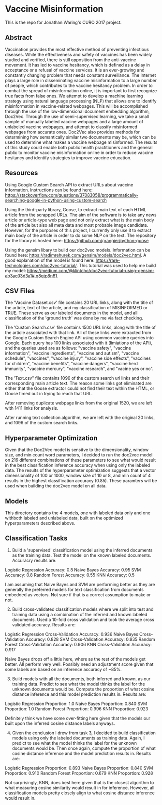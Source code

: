 # Vaccine Misinformation

This is the repo for Jonathan Waring's CURO 2017 project. 

## Abstract 

Vaccination provides the most effective method of preventing infectious diseases. While the effectiveness and safety of vaccines has been widely studied and verified, there is still opposition from the anti-vaccine movement. It has led to vaccine hesitancy, which is defined as a delay in acceptance or a refusal of vaccine services. It is an ever-growing and constantly changing problem that needs constant surveillance. The Internet plays a large role in disseminating vaccine misinformation to a large number of people, which contributes to the vaccine hesitancy problem. In order to combat the spread of misinformation online, it is important to first recognize true facts from false ones. We attempt to develop a machine learning strategy using natural language processing (NLP) that allows one to identify misinformation in vaccine-related webpages. This will be accomplished through the use of the low-dimensional document embedding algorithm, Doc2Vec. Through the use of semi-supervised learning, we take a small sample of manually labeled vaccine webpages and a large amount of unlabeled vaccine webpages, and attempt to classify misinformed webpages from accurate ones. Doc2Vec also provides methods for determining how semantically similar two documents may be, which can be used to determine what makes a vaccine webpage misinformed. The results of this study could enable both public health practitioners and the general public to monitor vaccine misinformation online in order to reduce vaccine hesitancy and identify strategies to improve vaccine education.  

## Resources

Using Google Custom Search API to extract URLs about vaccine information. Instructions can be found here: https://stackoverflow.com/questions/37083058/programmatically-searching-google-in-python-using-custom-search 

Using the third-party library, Goose, to extract main text of each HTML article from the scrapped URLs. The aim of the software is to take any news article or article-type web page and not only extract what is the main body of the article but also all meta data and most probable image candidate. However, for the purposes of this project, I currently only use it to extract main body of the article in order to do some NLP on the text. The repository for the library is hosted here: https://github.com/grangier/python-goose

Using the gensim libary to build our doc2vec models. Information can be found here: https://radimrehurek.com/gensim/models/doc2vec.html. 
A good explanation of the model is found here: https://rare-technologies.com/doc2vec-tutorial/. 
This tutorial was used to help me build my model: https://medium.com/@klintcho/doc2vec-tutorial-using-gensim-ab3ac03d3a1#.q8qtp8n81. 

## CSV Files

The 'Vaccine Dataset.csv' file contains 20 URL links, along with the title of the article, text of the article, and my classification of MISINFORMED or TRUE. These serve as our labeled documents in the model, and all classification of the 'ground truth' was done by me via fact checking. 

The 'Custom Search.csv' file contains 1500 URL links, along with the title of the article associated with that link. All of these links were extracted from the Google Custom Search Engine API using common vaccine queries into Google. Each query has 100 links associated with it (limiations of the API), and the queries used are as follows: "vaccine safety", "vaccine information", "vaccine ingredients", "vaccine and autism", "vaccine schedule", "vaccines", "vaccine injury", "vaccine side effects", "vaccines for children", "vaccine benefits", "vaccine dangers", "vaccine herd immunity", "vaccine mercury", "vaccine research", and "vacine yes or no". 

The 'Text.csv" file contains 1096 of the custom search url links and their corresponding main article text. The reason some links got eliminated are either that the Goose extractor could not find their text within the HTML, or Goose timed out in trying to reach that URL. 

After removing duplicate webpage links from the original 1520, we are left with 1411 links for analysis.  

After running text collection algorithm, we are left with the original 20 links, and 1096 of the custom search links. 

## Hyperparameter Optimization

Given that the Doc2Vec model is sensitve to the dimensionality, window size, and min count word parameters, I decided to run the doc2vec model on 216 different combinations of these parameters to see what would result in the best classification inference accuracy when using only the labeled data. The results of the hyperparameter optimization suggests that a vector dimensionality of 100 or 1000, window size of 10 or 8, and min count of 4 results in the highest classification accuracy (0.85). These paramters will be used when building the doc2vec model on all data. 

## Models

This directory contains the 4 models, one with labeled data only and one withboth labeled and unlabeled data, built on the optimized hyperparameters described above. 

## Classification Tasks

1. Build a 'supervised' classification model using the inferred documents as the training data. Test the model on the known labeled documents. Accuracry results are:
 
Logistic Regression Accuracy: 0.8
Naive Bayes Accuracy: 0.95
SVM Accuracy: 0.8
Random Forest Accuracy: 0.55
KNN Accuracy: 0.5

I am assuming that Naive Bayes and SVM are performing better as they are generally the preferred models for text classification from documents embedded as vectors. Not sure if that is a correct assumption to make or not. 

2. Build cross-validated classification models where we split into test and training data using a combination of the inferred and known labeled documents. Used a 10-fold cross validation and took the average cross validated accuracy. Results are:

Logistic Regression Cross-Validation Accuracy: 0.936
Naive Bayes Cross-Validation Accuracy: 0.828
SVM Cross-Validation Accuracy: 0.935
Random Forest Cross-Validation Accuracy: 0.906
KNN Cross-Validation Accuracy: 0.917

Naive Bayes drops off a little here, where as the rest of the models get better. All perform very well. Possibly need an adjustment score given that some labels are based on an inference accuracy of ~85%.  

3. Build models with all the documents, both inferred and known, as our training data. Predict to see what the model thinks the label for the unknown documents would be. Compute the proportion of what cosine distance inference and this model prediction results in. Results are:

Logistic Regression Proportion: 1.0
Naive Bayes Proportion: 0.840
SVM Proportion: 1.0
Random Forest Proportion: 0.996
KNN Proportion: 0.923

Definitely think we have some over-fitting here given that the models our built upon the inferred cosine distance labels anyways. 

4. Given the conclusion I drew from task 3, I decided to build classification models using only the labeled documents as training data. Again, I predict to see what the model thinks the label for the unknown documents would be. Then once again, compute the proportion of what cosine distance inference and the model prediction results in. Results are:

Logistic Regression Proportion: 0.893
Naive Bayes Proportion: 0.840
SVM Proportion: 0.910
Random Forest Proportion: 0.679
KNN Proportion: 0.928

Not surprisingly, KNN, does best here given that is the closest algorithm to what measuring cosine similarity would result in for inference. However, all classification models pretty closely align to what cosine distance inference would result in. 

